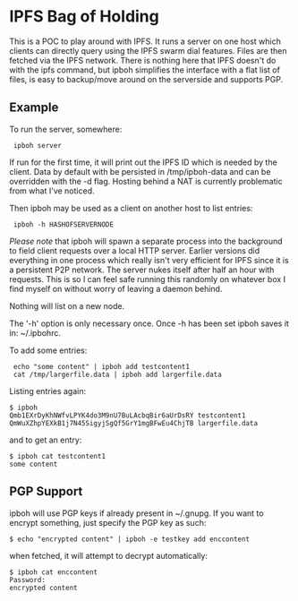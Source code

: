 
IPFS Bag of Holding
===================

This is a POC to play around with IPFS. It runs a server on one host which
clients can directly query using the IPFS swarm dial features. Files are then
fetched via the IPFS network. There is nothing here that IPFS doesn't do with
the ipfs command, but ipboh simplifies the interface with a flat list of files,
is easy to backup/move around on the serverside and supports PGP.

Example
-------
To run the server, somewhere:
```
 ipboh server
```

If run for the first time, it will print out the IPFS ID which is needed by the client. Data by default with be persisted in /tmp/ipboh-data and can be overridden with the -d flag. Hosting behind a NAT is currently problematic from what I've noticed.

Then ipboh may be used as a client on another host to list entries:
```
 ipboh -h HASHOFSERVERNODE
```

*Please note* that ipboh will spawn a separate process into the background to field client requests over a local HTTP server. Earlier versions did everything in one process which really isn't very efficient for IPFS since it is a persistent P2P network. The server nukes itself after half an hour with requests. This is so I can feel safe running this randomly on whatever box I find myself on without worry of leaving a daemon behind.

Nothing will list on a new node.

The '-h' option is only necessary once. Once -h has been set ipboh saves it in: ~/.ipbohrc.

To add some entries:
```
 echo "some content" | ipboh add testcontent1
 cat /tmp/largerfile.data | ipboh add largerfile.data
```

Listing entries again:
```
$ ipboh
Qmb1EXrDyKhNWfvLPYK4do3M9nU7BuLAcbqBir6aUrDsRY testcontent1
QmWuXZhpYEXkB1j7N45SigyjSgQf5GrY1mgBFwEu4ChjTB largerfile.data
```

and to get an entry:
```
$ ipboh cat testcontent1
some content
```

PGP Support
-----------
ipboh will use PGP keys if already present in ~/.gnupg. If you want to encrypt
something, just specify the PGP key as such: 
```
$ echo "encrypted content" | ipboh -e testkey add enccontent
```
when fetched, it will attempt to decrypt automatically:
```
$ ipboh cat enccontent
Password: 
encrypted content
```
